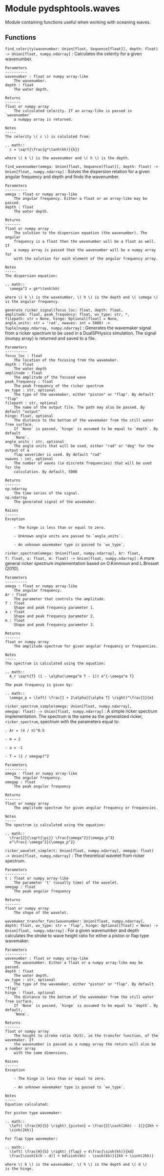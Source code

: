 Module pydsphtools.waves
========================
Module containing functions useful when working with oceaning waves.

Functions
---------

    
`find_celerity(wavenumber: Union[float, Sequence[float]], depth: float) ‑> Union[float, numpy.ndarray]`
:   Calculates the celerity for a given wavenumber.
    
    Parameters
    ----------
    wavenumber : float or numpy array-like
        The wavenumber.
    depth : float
        The water depth.
    
    Returns
    -------
    float or numpy array
        The culculated celerity. If an array-like is passed in `wavenumber`
        a numppy array is returned.
    
    Notes
    -----
    The celerity \( c \) is calulated from:
    
    .. math::
      c = \sqrt{\frac{g*\tanh(kh)}{k}}
    
    where \( k \) is the wavenumber and \( h \) is the depth.

    
`find_wavenumber(omega: Union[float, Sequence[float]], depth: float) ‑> Union[float, numpy.ndarray]`
:   Solves the dispersion relation for a given angular frequency and depth
    and finds the wavenumber.
    
    Parameters
    ----------
    omega : float or numpy array-like
        The angular frequency. Either a float or an array-like may be passed.
    depth : float
        The water depth.
    
    Returns
    -------
    float or numpy array
        The solution to the dispersion equation (the wavenumber). The angular
        frequency is a float then the wavenumber will be a float as well. If
        a numpy array is passed then the wavenumber will be a numpy array for
        with the solution for each element of the angular frequency array.
    
    Notes
    -----
    The dispersion equation:
    
    .. math::
      \omega^2 = gk*\tanh(kh)
    
    where \( k \) is the wavenumber, \( h \) is the depth and \( \omega \)
    is the angular frequency.

    
`generate_ricker_signal(focus_loc: float, depth: float, amplitude: float, peak_frequency: float, wv_type: str, *, filepath: str = None, hinge: Optional[float] = None, angle_units: str = 'rad', nwaves: int = 5000) ‑> Tuple[numpy.ndarray, numpy.ndarray]`
:   Generates the wavemaker signal from a ricker spectrum to be used in
    a DualSPHysics simulation. The signal (numpy array) is returned and
    saved to a file.
    
    Parameters
    ----------
    focus_loc : float
        The location of the focusing from the wavemaker.
    depth : float
        The water depth
    amplitude : float
        The amplitude of the focused wave
    peak_frequency : float
        The peak frequency of the ricker spectrum
    wv_type : str, optional
        The type of the wavemaker, either "piston" or "flap". By default "flap"
    filepath : str, optional
        The name of the output file. The path may also be passed. By default "output"
    hinge: float, optional
        The distance to the bottom of the wavemaker from the still water free surface.
        If `None` is passed, `hinge` is assumed to be equal to `depth`. By default
        `None`.
    angle_units : str, optional
        The angle units that will be used, either "rad" or "deg" for the output of a
        flap waverider is used. By default "rad"
    nwaves : int, optional
        The number of waves (ie discrete frequencies) that will be used for the
        calculation. By default, 5000
    
    Returns
    -------
    np.ndarray
        The time series of the signal.
    np.ndarray
        The generated signal of the wavemaker.
    
    Raises
    ------
    Exception
    
        - The hinge is less than or equal to zero.
    
        - Unknown angle units are passed to `angle_units`.
        
        - An unknown wavemaker type is passed to `wv_type`.

    
`ricker_spectrum(omega: Union[float, numpy.ndarray], Ar: float, T: float, a: float, m: float) ‑> Union[float, numpy.ndarray]`
:   A more general ricker spectrum implementation based on O.Kimmoun and L.Brosset
    (2010).
    
    Parameters
    ----------
    omega : float or numpy array-like
        The angular frequency.
    Ar : float
        The parameter that controls the amplitude.
    T : float
        Shape and peak frequency parameter 1.
    a : float
        Shape and peak frequency parameter 2.
    m : float
        Shape and peak frequency parameter 3.
    
    Returns
    -------
    float or numpy array
        The amplitude spectrum for given angular frequency or frequencies.
    
    Notes
    -----
    The spectrum is calculated using the equation:
    
    .. math::
      A_r \sqrt{T} (1 - \alpha(\omega^m T - 1)) e^{-\omega^m T}
    
    The peak frequency is given by:
    
    .. math::
      \omega_p = \left( \frac{1 + 2\alpha}{\alpha T} \right)^\frac{1}{m}

    
`ricker_spectrum_simple(omega: Union[float, numpy.ndarray], omegap: float) ‑> Union[float, numpy.ndarray]`
:   A simple ricker spectrum implementation. The spectrum is the same as
    the generalized ricker, `ricker_spectrum`, spectrum with the parameters equal to:
    
    - Ar = (4 / π)^0.5
    
    - m = 2
    
    - a = -1
    
    - T = (1 / omegap)^2
    
    Parameters
    ----------
    omega : float or numpy array-like
        The angular frequency.
    omegap : float
        The peak angular frequency
    
    Returns
    -------
    float or numpy array
        The amplitude spectrum for given angular frequency or frequencies.
    
    Notes
    -----
    The spectrum is calculated using the equation:
    
    .. math::
      \frac{2}{\sqrt{\pi}} \frac{\omega^2}{\omega_p^3}
      e^\frac{-\omega^2}{\omega_p^2}

    
`ricker_wavelet_simple(t: Union[float, numpy.ndarray], omegap: float) ‑> Union[float, numpy.ndarray]`
:   The theoretical wavelet from ricker spectrum.
    
    Parameters
    ----------
    t : float or numpy array-like
        The parameter 't' (usually time) of the wavelet.
    omegap : float
        The peak angular frequency
    
    Returns
    -------
    float or numpy array
        The shape of the wavelet.

    
`wavemaker_transfer_func(wavenumber: Union[float, numpy.ndarray], depth: float, wv_type: str = 'flap', hinge: Optional[float] = None) ‑> Union[float, numpy.ndarray]`
:   For a given wavenumber and depth calculates the stroke to wave height
    ratio for either a piston or flap type wavemaker.
    
    Parameters
    ----------
    wavenumber : float or numpy array-like
        The wavenumber. Either a float or a numpy array-like may be passed.
    depth : float
        The water depth.
    wv_type : str, optional
        The type of the wavemaker, either "piston" or "flap". By default "flap"
    hinge : float, optional
        The distance to the bottom of the wavemaker from the still water free surface.
        If `None` is passed, `hinge` is assumed to be equal to `depth`. By default,
        `None`.
    
    Returns
    -------
    float or numpy array
        The height to stroke ratio (H/S), ie the transfer function, of the wavemaker. If
        the wavenumber is passed as a numpy array the return will also be a number array
        with the same dimensions.
    
    Raises
    ------
    Exception
    
        - The hinge is less than or equal to zero.
    
        - An unknown wavemaker type is passed to `wv_type`.
    
    Notes
    -----
    Equation calculated:
    
    For piston type wavemaker:
    
    .. math::
      \left( \frac{H}{S} \right)_{piston} = \frac{2[\cosh(2kh) - 1]}{2kh +
      \sinh(2kh)}
    
    For flap type wavemaker:
    
    .. math::
      \left( \frac{H}{S} \right)_{flap} = 4\frac{\sinh(kh)}{kd}
      \frac{\cosh[k(h - d)] + kd\sinh(kh) - \cosh(kh)}{2kh + \sinh(2kh)}
    
    where \( k \) is the wavenumber, \( h \) is the depth and \( d \)
    is the hinge.